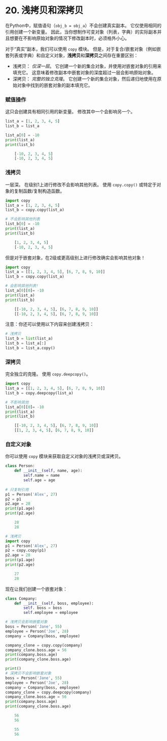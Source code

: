 # 20. 浅拷贝和深拷贝

在Python中，赋值语句（`obj_b = obj_a`）不会创建真实副本。 它仅使用相同的引用创建一个新变量。 因此，当你想制作可变对象（列表，字典）的实际副本并且想要在不影响原始对象的情况下修改副本时，必须格外小心。

对于“真实”副本，我们可以使用 `copy` 模块。 但是，对于复合/嵌套对象（例如嵌套列表或字典）和自定义对象，**浅拷贝**和**深拷贝**之间存在重要区别：

- 浅拷贝： *仅深一层*。 它创建一个新的集合对象，并使用对嵌套对象的引用来填充它。 这意味着修改副本中嵌套对象的深度超过一层会影响原始对象。
- 深拷贝： *完整的独立克隆*。 它创建一个新的集合对象，然后递归地使用在原始对象中找到的嵌套对象的副本填充它。

### 赋值操作

这只会创建具有相同引用的新变量。 修改其中一个会影响另一个。

```python
list_a = [1, 2, 3, 4, 5]
list_b = list_a

list_a[0] = -10
print(list_a)
print(list_b)
```

```python
    [-10, 2, 3, 4, 5]
    [-10, 2, 3, 4, 5]
```

### 浅拷贝

一层深。 在级别1上进行修改不会影响其他列表。 使用 `copy.copy()` 或特定于对象的复制函数/复制构造函数。

```python
import copy
list_a = [1, 2, 3, 4, 5]
list_b = copy.copy(list_a)

# 不会影响其他列表
list_b[0] = -10
print(list_a)
print(list_b)
```

```python
    [1, 2, 3, 4, 5]
    [-10, 2, 3, 4, 5]
```

但是对于嵌套对象，在2级或更高级别上进行修改确实会影响其他对象！

```python
import copy
list_a = [[1, 2, 3, 4, 5], [6, 7, 8, 9, 10]]
list_b = copy.copy(list_a)

# 会影响其他列表!
list_a[0][0]= -10
print(list_a)
print(list_b)
```

```python
    [[-10, 2, 3, 4, 5], [6, 7, 8, 9, 10]]
    [[-10, 2, 3, 4, 5], [6, 7, 8, 9, 10]]
```

注意：你还可以使用以下内容来创建浅拷贝：

```python
# 浅拷贝
list_b = list(list_a)
list_b = list_a[:]
list_b = list_a.copy()
```

### 深拷贝

完全独立的克隆。 使用 `copy.deepcopy()`。

```python
import copy
list_a = [[1, 2, 3, 4, 5], [6, 7, 8, 9, 10]]
list_b = copy.deepcopy(list_a)

# 不影响其他
list_a[0][0]= -10
print(list_a)
print(list_b)
```

```python
    [[-10, 2, 3, 4, 5], [6, 7, 8, 9, 10]]
    [[1, 2, 3, 4, 5], [6, 7, 8, 9, 10]]
```

### 自定义对象

你可以使用 `copy` 模块来获取自定义对象的浅拷贝或深拷贝。

```python
class Person:
    def __init__(self, name, age):
        self.name = name
        self.age = age
                
# 只复制引用
p1 = Person('Alex', 27)
p2 = p1
p2.age = 28
print(p1.age)
print(p2.age)
```

```python
    28
    28
```

```python
# 浅拷贝
import copy
p1 = Person('Alex', 27)
p2 = copy.copy(p1)
p2.age = 28
print(p1.age)
print(p2.age)
```

```python
    27
    28
```

现在让我们创建一个嵌套对象：

```python
class Company:
    def __init__(self, boss, employee):
        self. boss = boss
        self.employee = employee

# 浅拷贝会影响嵌套对象
boss = Person('Jane', 55)
employee = Person('Joe', 28)
company = Company(boss, employee)

company_clone = copy.copy(company)
company_clone.boss.age = 56
print(company.boss.age)
print(company_clone.boss.age)

print()
# 深拷贝不会影响嵌套对象
boss = Person('Jane', 55)
employee = Person('Joe', 28)
company = Company(boss, employee)
company_clone = copy.deepcopy(company)
company_clone.boss.age = 56
print(company.boss.age)
print(company_clone.boss.age)
```

```python
    56
    56

    55
    56
```